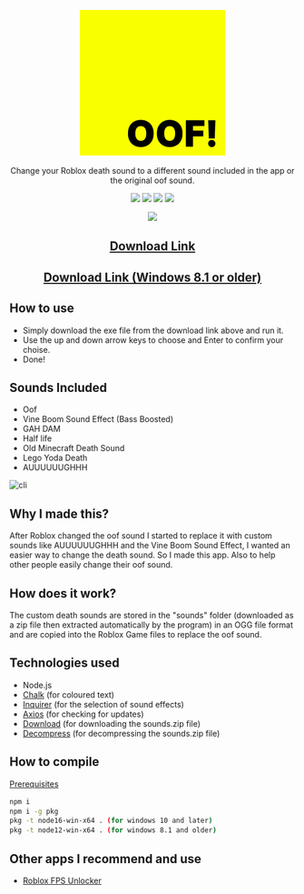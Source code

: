 <p align="center"><img src="https://github.com/SegoGithub/oof-is-back/blob/main/icon256.png?raw=true" /></p>
<p align="center">Change your Roblox death sound to a different sound included in the app or the original oof sound.</p>
<p align="center"><img src="https://img.shields.io/badge/Windows-0078D6?style=for-the-badge&logo=windows&logoColor=white" />
                  <img src="https://img.shields.io/badge/Node.js-43853D?style=for-the-badge&logo=node.js&logoColor=white" />
                  <img src="https://img.shields.io/badge/JavaScript-F7DF1E?style=for-the-badge&logo=javascript&logoColor=black" />
                  <img src="https://img.shields.io/badge/Figma-F24E1E?style=for-the-badge&logo=figma&logoColor=white" /></p>
<p align="center"><img src="http://ForTheBadge.com/images/badges/built-with-love.svg" /></>

## <p align="center">[Download Link](https://github.com/SegoGithub/oof-is-back/releases/download/v1.1.0/oof-is-back.exe)</p>
## <p align="center">[Download Link (Windows 8.1 or older)](https://github.com/SegoGithub/oof-is-back/releases/download/v1.1.0/oof-is-back-win7.exe)</p>

## How to use
* Simply download the exe file from the download link above and run it.
* Use the up and down arrow keys to choose and Enter to confirm your choise.
* Done!

## Sounds Included
* Oof
* Vine Boom Sound Effect (Bass Boosted)
* GAH DAM
* Half life
* Old Minecraft Death Sound
* Lego Yoda Death
* AUUUUUUGHHH

![cli](https://user-images.githubusercontent.com/71465609/184873758-861d8aff-d7ab-463e-916a-cb70efc31c67.gif)

## Why I made this?
After Roblox changed the oof sound I started to replace it with custom sounds like AUUUUUUGHHH and the Vine Boom Sound Effect, I wanted an easier way to change the death sound. So I made this app. Also to help other people easily change their oof sound.

## How does it work?
The custom death sounds are stored in the "sounds" folder (downloaded as a zip file then extracted automatically by the program) in an OGG file format and are copied into the Roblox Game files to replace the oof sound.

## Technologies used
* Node.js
* [Chalk](https://www.npmjs.com/package/chalk) (for coloured text)
* [Inquirer](https://www.npmjs.com/package/inquirer) (for the selection of sound effects)
* [Axios](https://www.npmjs.com/package/axios) (for checking for updates)
* [Download](https://www.npmjs.com/package/download) (for downloading the sounds.zip file)
* [Decompress](https://www.npmjs.com/package/decompress) (for decompressing the sounds.zip file)

## How to compile

[Prerequisites](https://github.com/nodejs/node/blob/HEAD/BUILDING.md#prerequisites)

```bash
npm i
npm i -g pkg
pkg -t node16-win-x64 . (for windows 10 and later)
pkg -t node12-win-x64 . (for windows 8.1 and older)
```

## Other apps I recommend and use
* [Roblox FPS Unlocker](https://github.com/axstin/rbxfpsunlocker)
